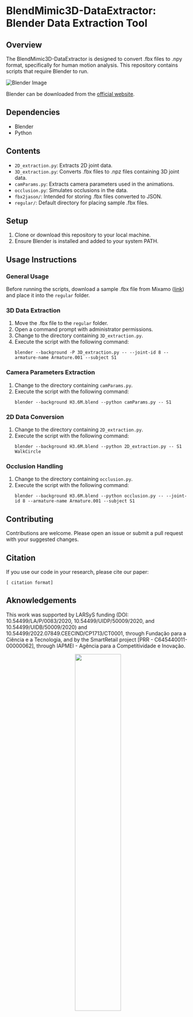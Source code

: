 # BlendMimic3D-DataExtractor: Blender Data Extraction Tool

## Overview
The BlendMimic3D-DataExtractor is designed to convert .fbx files to .npy format, specifically for human motion analysis. This repository contains scripts that require Blender to run.

![Blender Image](https://github.com/FilipaLino/BlendMimic3D-DataExtractor/assets/102179022/822a0ad3-0944-40a4-b720-27f116984e42)

Blender can be downloaded from the [official website](https://www.blender.org/download/).

## Dependencies
- Blender
- Python

## Contents
- `2D_extraction.py`: Extracts 2D joint data.
- `3D_extraction.py`: Converts .fbx files to .npz files containing 3D joint data.
- `camParams.py`: Extracts camera parameters used in the animations.
- `occlusion.py`: Simulates occlusions in the data.
- `fbx2jason/`: Intended for storing .fbx files converted to JSON.
- `regular/`: Default directory for placing sample .fbx files.

## Setup
1. Clone or download this repository to your local machine.
2. Ensure Blender is installed and added to your system PATH.

## Usage Instructions

### General Usage
Before running the scripts, download a sample .fbx file from Mixamo ([link](https://www.mixamo.com/#/?page=1&type=Motion%2CMotionPack)) and place it into the `regular` folder.

### 3D Data Extraction
1. Move the .fbx file to the `regular` folder.
2. Open a command prompt with administrator permissions.
3. Change to the directory containing `3D_extraction.py`.
4. Execute the script with the following command:
   ```
   blender --background -P 3D_extraction.py -- --joint-id 8 --armature-name Armature.001 --subject S1
   ```

### Camera Parameters Extraction
1. Change to the directory containing `camParams.py`.
2. Execute the script with the following command:
   ```
   blender --background H3.6M.blend --python camParams.py -- S1
   ```

### 2D Data Conversion
1. Change to the directory containing `2D_extraction.py`.
2. Execute the script with the following command:
   ```
   blender --background H3.6M.blend --python 2D_extraction.py -- S1 WalkCircle
   ```

### Occlusion Handling
1. Change to the directory containing `occlusion.py`.
2. Execute the script with the following command:
   ```
   blender --background H3.6M.blend --python occlusion.py -- --joint-id 8 --armature-name Armature.001 --subject S1
   ```

## Contributing
Contributions are welcome. Please open an issue or submit a pull request with your suggested changes.

## Citation
If you use our code in your research, please cite our paper: 
```
[ citation format]
```

## Aknowledgements
This work was supported by LARSyS funding (DOI: 10.54499/LA/P/0083/2020, 10.54499/UIDP/50009/2020, and 10.54499/UIDB/50009/2020) and 10.54499/2022.07849.CEECIND/CP1713/CT0001, through Fundação para a Ciência e a Tecnologia, and by the SmartRetail project [PRR - C645440011-00000062], through IAPMEI - Agência para a Competitividade e Inovação.
<p align="center">
  <img src="https://github.com/FilipaLino/BlendMimic3D/assets/102179022/670897d0-1f7d-43e8-b63b-b2b961242730" width="50%" height="50%">
</p>

